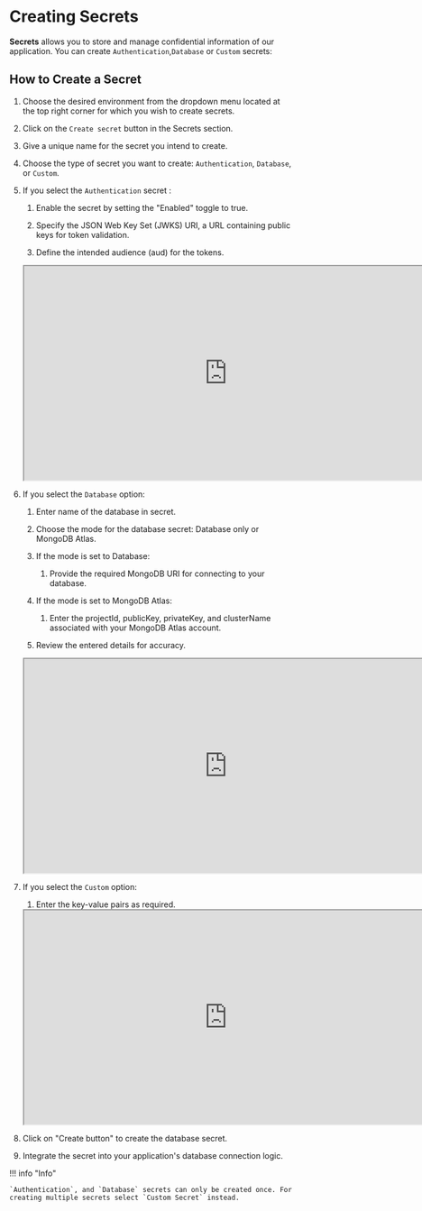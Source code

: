 # Creating Secrets

**Secrets** allows you to store and manage confidential information of our application. You can create `Authentication`,`Database` or `Custom` secrets:

## How to Create a Secret

1. Choose the desired environment from the dropdown menu located at the top right corner for which you wish to
    create secrets.

2. Click on the `Create secret` button in the Secrets section.

3. Give a unique name for the secret you intend to create.

4. Choose the type of secret you want to create: `Authentication`, `Database`, or `Custom`.

5. If you select the `Authentication` secret :

    1. Enable the secret by setting the "Enabled" toggle to true.

    2. Specify the JSON Web Key Set (JWKS) URI, a URL containing public keys for token validation.

    3. Define the intended audience (aud) for the tokens.

    <iframe src="https://drive.google.com/file/d/1FHE1s4Wco5ePoTINzPqgsJpqhWToxwyO/preview" width="720" height="380" allow="autoplay"></iframe>

6. If you select the `Database` option:

    1. Enter name of the database in secret.

    2. Choose the mode for the database secret: Database only or MongoDB Atlas.

    3. If the mode is set to Database:

        1. Provide the required MongoDB URI for connecting to your database.

    4. If the mode is set to MongoDB Atlas:

        1. Enter the projectId, publicKey, privateKey, and clusterName associated with your MongoDB Atlas account.

    5. Review the entered details for accuracy.

    <iframe src="https://drive.google.com/file/d/1S7bz8BuxqL2VyuSd4u_-DFrYYTktYZM6/preview" width="720" height="380" allow="autoplay"></iframe>

7. If you select the `Custom` option:

    1. Enter the key-value pairs as required.

    <iframe src="https://drive.google.com/file/d/1-hSlhRrTnmkTH06prG7MVMpKd4FYoPAk/preview" width="720" height="380" allow="autoplay"></iframe>

8. Click on "Create button" to create the database secret.

9. Integrate the secret into your application's database connection logic.

!!! info "Info"

    `Authentication`, and `Database` secrets can only be created once. For creating multiple secrets select `Custom Secret` instead.
